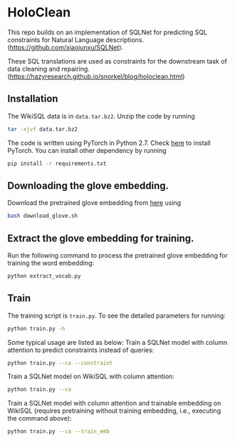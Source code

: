 # HoloClean
This repo builds on an implementation of SQLNet for predicting SQL constraints for Natural Language descriptions. (https://github.com/xiaojunxu/SQLNet).

These SQL translations are used as constraints for the downstream task of data cleaning and repairing. (https://hazyresearch.github.io/snorkel/blog/holoclean.html)




## Installation
The WikiSQL data is in `data.tar.bz2`. Unzip the code by running
```bash
tar -xjvf data.tar.bz2
```

The code is written using PyTorch in Python 2.7. Check [here](http://pytorch.org/) to install PyTorch. You can install other dependency by running 
```bash
pip install -r requirements.txt
```

## Downloading the glove embedding.
Download the pretrained glove embedding from [here](https://github.com/stanfordnlp/GloVe) using
```bash
bash download_glove.sh
```

## Extract the glove embedding for training.
Run the following command to process the pretrained glove embedding for training the word embedding:
```bash
python extract_vocab.py
```

## Train
The training script is `train.py`. To see the detailed parameters for running:
```bash
python train.py -h
```

Some typical usage are listed as below:
Train a SQLNet model with column attention to predict constraints instead of queries:
```bash
python train.py --ca --constraint
```


Train a SQLNet model on WikiSQL with column attention:
```bash
python train.py --ca
```

Train a SQLNet model with column attention and trainable embedding on WikiSQL (requires pretraining without training embedding, i.e., executing the command above):
```bash
python train.py --ca --train_emb
```


